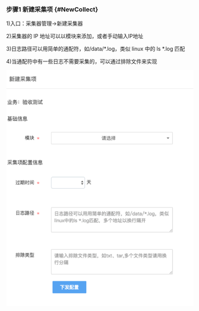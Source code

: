 ### 步骤1 新建采集项 {#NewCollect}

1)入口：采集器管理->新建采集器

2)采集器的 IP 地址可以以模块来添加，或者手动输入IP地址

3)日志路径可以用简单的通配符，如/data/*.log，类似 linux 中的 ls *.log 匹配

4)当通配符中有一些日志不需要采集的，可以通过排除文件来实现

![](../assets/6.png)
